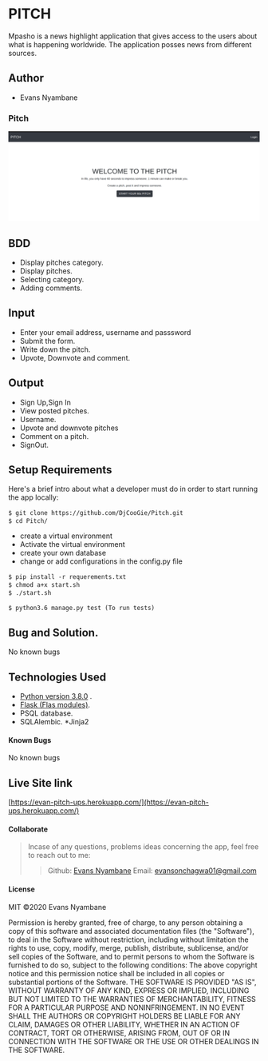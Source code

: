 # PITCH
Mpasho is a news highlight application that gives access to the users about what is happening worldwide. The application posses news from different sources.

## Author
* Evans Nyambane


### Pitch

![alt text](ha.png)


## BDD
* Display pitches category.
* Display pitches.
* Selecting category.
* Adding comments.

## Input
* Enter your email address, username and passsword 
* Submit the form.
* Write down the pitch.
* Upvote, Downvote and comment.

## Output
* Sign Up,Sign In
* View posted pitches.
* Username.
* Upvote and downvote pitches
* Comment on a pitch.
* SignOut.





## Setup Requirements
  Here's a brief intro about what a developer must do in order to start running the app locally:

  ```
  $ git clone https://github.com/DjCooGie/Pitch.git
  $ cd Pitch/
  ```
  * create a virtual environment
  * Activate the virtual environment
  * create your own database
  * change or add configurations in the config.py file
  
  ```
  $ pip install -r requerements.txt
  $ chmod a+x start.sh
  $ ./start.sh
  ```
  
  ```
  $ python3.6 manage.py test (To run tests)
  ```
  
## Bug and Solution.
 No known bugs
   
## Technologies Used
  * [Python version 3.8.0](https://www.python.org/) . 
  * [Flask (Flas modules)](https://www.fullstackpython.com/flask.html).
  * PSQL database.
  * SQLAlembic.
  *Jinja2

 #### Known Bugs
No known bugs

## Live Site link
[https://evan-pitch-ups.herokuapp.com/](https://evan-pitch-ups.herokuapp.com/)

#### Collaborate
>Incase of any questions, problems ideas concerning the app, feel free to reach out to me:
>>Github: [Evans Nyambane](https://github.com/DjCooGie)
>>Email: evansonchagwa01@gmail.com

#### License
MIT
&copy;2020 Evans Nyambane


Permission is hereby granted, free of charge, to any person obtaining a copy
of this software and associated documentation files (the "Software"), to deal
in the Software without restriction, including without limitation the rights
to use, copy, modify, merge, publish, distribute, sublicense, and/or sell
copies of the Software, and to permit persons to whom the Software is
furnished to do so, subject to the following conditions:
The above copyright notice and this permission notice shall be included in all
copies or substantial portions of the Software.
THE SOFTWARE IS PROVIDED "AS IS", WITHOUT WARRANTY OF ANY KIND, EXPRESS OR
IMPLIED, INCLUDING BUT NOT LIMITED TO THE WARRANTIES OF MERCHANTABILITY,
FITNESS FOR A PARTICULAR PURPOSE AND NONINFRINGEMENT. IN NO EVENT SHALL THE
AUTHORS OR COPYRIGHT HOLDERS BE LIABLE FOR ANY CLAIM, DAMAGES OR OTHER
LIABILITY, WHETHER IN AN ACTION OF CONTRACT, TORT OR OTHERWISE, ARISING FROM,
OUT OF OR IN CONNECTION WITH THE SOFTWARE OR THE USE OR OTHER DEALINGS IN THE
SOFTWARE.